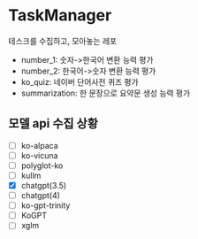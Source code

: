 # TaskManager
테스크를 수집하고, 모아놓는 레포

- number_1: 숫자->한국어 변환 능력 평가
- number_2: 한국어->숫자 변환 능력 평가
- ko_quiz: 네이버 단어사전 퀴즈 평가
- summarization: 한 문장으로 요약문 생성 능력 평가


## 모델 api 수집 상황

- [ ] ko-alpaca
- [ ] ko-vicuna
- [ ] polyglot-ko
- [ ] kullm
- [X] chatgpt(3.5)
- [ ] chatgpt(4)
- [ ] ko-gpt-trinity
- [ ] KoGPT
- [ ] xglm
